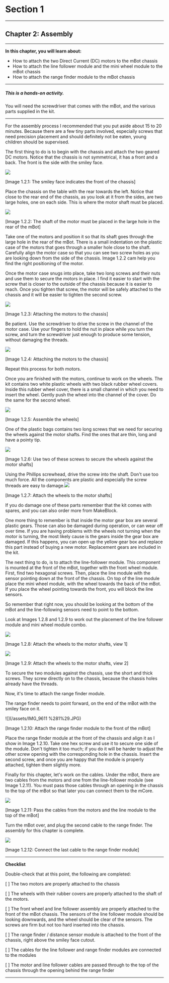 # Section 1

---

## Chapter 2: Assembly

---

**In this chapter, you will learn about:**

* How to attach the two Direct Current \(DC\) motors to the mBot chassis
* How to attach the line follower module and the mini wheel module to the mBot chassis
* How to attach the range finder module to the mBot chassis

---

##### This is a hands-on activity.

You will need the screwdriver that comes with the mBot, and the various parts supplied in the kit.

---

For the assembly process I recommended that you put aside about 15 to 20 minutes. Because there are a few tiny parts involved, especially screws that need precision placement and should definitely not be eaten, young children should be supervised.

The first thing to do is to begin with the chassis and attach the two geared DC motors. Notice that the chassis is not symmetrical, it has a front and a back. The front is the side with the smiley face.

![](/assets/IMG_9611.JPG)

\[Image 1.2.1: The smiley face indicates the front of the chassis\]

Place the chassis on the table with the rear towards the left. Notice that close to the rear end of the chassis, as you look at it from the sides, are two large holes, one on each side. This is where the motor shaft must be placed.

![](/assets/IMG_9609.JPG)

\[Image 1.2.2: The shaft of the motor must be placed in the large hole in the rear of the mBot\]

Take one of the motors and position it so that its shaft goes through the large hole in the rear of the mBot. There is a small indentation on the plastic case of the motors that goes through a smaller hole close to the shaft. Carefully align the motor case so that you can see two screw holes as you are looking down from the side of the chassis. Image 1.2.2 cam help you find the right positioning of the motor.

Once the motor case snugs into place, take two long screws and their nuts and use them to secure the motors in place. I find it easier to start with the screw that is closer to the outside of the chassis because it is easier to reach. Once you tighten that screw, the motor will be safely attached to the chassis and it will be easier to tighten the second screw.

![](/assets/IMG_9610.JPG)

\[Image 1.2.3: Attaching the motors to the chassis\]

Be patient. Use the screwdriver to drive the screw in the channel of the motor case. Use your fingers to hold the nut in place while you turn the screw, and turn the screwdriver just enough to produce some tension, without damaging the threads.

![](/assets/2017-03-13_06-55-35.png)

\[Image 1.2.4: Attaching the motors to the chassis\]

Repeat this process for both motors.

Once you are finished with the motors, continue to work on the wheels. The kit contains two white plastic wheels with two black rubber wheel covers. Inside this rubber wheel cover, there is a small channel in which you need to insert the wheel. Gently push the wheel into the channel of the cover. Do the same for the second wheel.

![](/assets/IMG_9612.JPG)

\[Image 1.2.5: Assemble the wheels\]

One of the plastic bags contains two long screws that we need for securing the wheels against the motor shafts. Find the ones that are thin, long and have a pointy tip.

![](/assets/IMG_9614.JPG)

\[Image 1.2.6: Use two of these screws to secure the wheels against the motor shafts\]

Using the Phillips screwhead, drive the screw into the shaft. Don't use too much force. All the components are plastic and especially the screw threads are easy to damage.![](/assets/IMG_9613.JPG)

\[Image 1.2.7: Attach the wheels to the motor shafts\]

If you do damage one of these parts remember that the kit comes with spares, and you can also order more from MakeBlock.

One more thing to remember is that inside the motor gear box are several plastic gears. Those can also be damaged during operation, or can wear off over time. If you are having problems with the wheels not turning when the motor is turning, the most likely cause is the gears inside the gear box are damaged. If this happens, you can open up the yellow gear box and replace this part instead of buying a new motor. Replacement gears are included in the kit.

The next thing to do, is to attach the line-follower module. This component is mounted at the front of the mBot, together with the front wheel module. First, find two hexagonal screws. Then, place the line module with the sensor pointing down at the front of the chassis. On top of the line module place the mini wheel module, with the wheel towards the back of the mBot. If you place the wheel pointing towards the front, you will block the line sensors.

So remember that right now, you should be looking at the bottom of the mBot and the line-following sensors need to point to the bottom.

Look at Images 1.2.8 and 1.2.9 to work out the placement of the line follower module and mini wheel module combo.

![](/assets/IMG_9615.JPG)

\[Image 1.2.8: Attach the wheels to the motor shafts, view 1\]

![](/assets/IMG_9616.JPG)

\[Image 1.2.9: Attach the wheels to the motor shafts, view 2\]

To secure the two modules against the chassis, use the short and thick screws. They screw directly on to the chassis, because the chassis holes already have the threads.

Now, it's time to attach the range finder module.

The range finder needs to point forward, on the end of the mBot with the smiley face on it.

![](/assets/IMG_9611 %281%29.JPG)

\[Image 1.2.10: Attach the range finder module to the front of the mBot\]

Place the range finder module at the front of the chassis and align it as I show in Image 1.2.10. Take one hex screw and use it to secure one side of the module. Don't tighten it too much; if you do it will be harder to adjust the other screw opening with the corresponding hole in the chassis. Insert the second screw, and once you are happy that the module is properly attached, tighten them slightly more.

Finally for this chapter, let's work on the cables. Under the mBot, there are two cables from the motors and one from the line-follower module \(see Image 1.2.11\). You must pass those cables through an opening in the chassis to the top of the mBot so that later you can connect them to the mCore.

![](/assets/IMG_9620.JPG)

\[Image 1.2.11: Pass the cables from the motors and the line module to the top of the mBot\]

Turn the mBot over, and plug the second cable to the range finder. The assembly for this chapter is complete.

![](/assets/IMG_9619.JPG)

\[Image 1.2.12: Connect the last cable to the range finder module\]

---

**Checklist**

Double-check that at this point, the following are completed:

\[ \] The two motors are properly attached to the chassis

\[ \] The wheels with their rubber covers are properly attached to the shaft of the motors.

\[ \] The front wheel and line follower assembly are properly attached to the front of the mBot chassis. The sensors of the line follower module should be looking downwards, and the wheel should be clear of the sensors. The screws are firm but not too hard inserted into the chassis.

\[ \] The range finder / distance sensor module is attached to the front of the chassis, right above the smiley face cutout.

\[ \] The cables for the line follower and range finder modules are connected to the modules

\[ \] The motor and line follower cables are passed through to the top of the chassis through the opening behind the range finder

---



